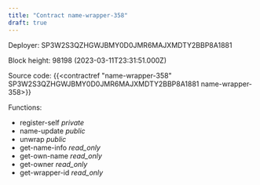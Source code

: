 ```yaml
---
title: "Contract name-wrapper-358"
draft: true
---
```

Deployer: SP3W2S3QZHGWJBMY0D0JMR6MAJXMDTY2BBP8A1881


 



Block height: 98198 (2023-03-11T23:31:51.000Z)

Source code: {{<contractref "name-wrapper-358" SP3W2S3QZHGWJBMY0D0JMR6MAJXMDTY2BBP8A1881 name-wrapper-358>}}

Functions:

* register-self _private_
* name-update _public_
* unwrap _public_
* get-name-info _read_only_
* get-own-name _read_only_
* get-owner _read_only_
* get-wrapper-id _read_only_
